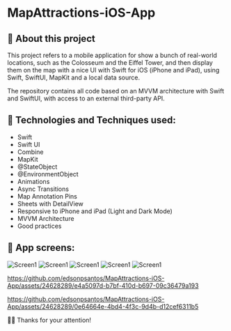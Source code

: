 # MapAttractions-iOS-App

## 📱 About this project
This project refers to a mobile application for show a bunch of real-world locations, such as the Colosseum and the Eiffel Tower, and then display them on the map with a nice UI with Swift for iOS (iPhone and iPad), using Swift, SwiftUI, MapKit and a local data source.

The repository contains all code based on an MVVM architecture with Swift and SwiftUI, with access to an external third-party API.

##  🤔 Technologies and Techniques used:
* Swift
* Swift UI
* Combine
* MapKit
* @StateObject
* @EnvironmentObject
* Animations
* Async Transitions
* Map Annotation Pins
* Sheets with DetailView
* Responsive to iPhone and iPad (Light and Dark Mode)
* MVVM Architecture
* Good practices

##  📱 App screens:
![Screen1](https://github.com/edsonpsantos/images/blob/main/MapAttractions/image1.png)
![Screen1](https://github.com/edsonpsantos/images/blob/main/MapAttractions/image2.png)
![Screen1](https://github.com/edsonpsantos/images/blob/main/MapAttractions/image3.png)
![Screen1](https://github.com/edsonpsantos/images/blob/main/MapAttractions/image4.png)
![Screen1](https://github.com/edsonpsantos/images/blob/main/MapAttractions/image5.png)

https://github.com/edsonpsantos/MapAttractions-iOS-App/assets/24628289/e4a5097d-b7bf-410d-b697-09c36479a193

https://github.com/edsonpsantos/MapAttractions-iOS-App/assets/24628289/0e64664e-4bd4-4f3c-9d4b-d12cef6311b5



🙏🏽 Thanks for your attention! 



